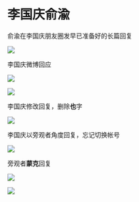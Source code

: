 # 李国庆俞渝

俞渝在李国庆朋友圈发早已准备好的长篇回复

![](images/20191019.jpg)

李国庆微博回应

![](images/20191023.jpg)

![](images/20191024.png)

李国庆修改回复，删除**也**字

![](images/diff_20191024.jpg)

李国庆以旁观者角度回复，忘记切换帐号

![](images/reply_20191024a.jpg)

旁观者**蒙克**回复

![](images/reply_20191024b.jpg)

![](images/20191024_2354.jpg)